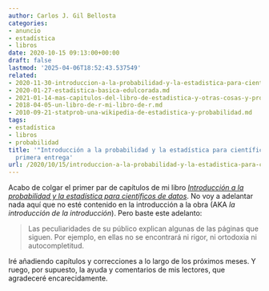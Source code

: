 ```yaml
---
author: Carlos J. Gil Bellosta
categories:
- anuncio
- estadística
- libros
date: 2020-10-15 09:13:00+00:00
draft: false
lastmod: '2025-04-06T18:52:43.537549'
related:
- 2020-11-30-introduccion-a-la-probabilidad-y-la-estadistica-para-cientificos-de-datos-segunda-entrega.md
- 2020-01-27-estadistica-basica-edulcorada.md
- 2021-01-14-mas-capitulos-del-libro-de-estadistica-y-otras-cosas-y-proyectos-para-2021.md
- 2018-04-05-un-libro-de-r-mi-libro-de-r.md
- 2010-09-21-statprob-una-wikipedia-de-estadistica-y-probabilidad.md
tags:
- estadística
- libros
- probabilidad
title: '"Introducción a la probabilidad y la estadística para científicos de datos":
  primera entrega'
url: /2020/10/15/introduccion-a-la-probabilidad-y-la-estadistica-para-cientificos-de-datos-primera-entrega/
---
```


Acabo de colgar el primer par de capítulos de mi libro _[Introducción a la probabilidad y la estadística para científicos de datos](https://datanalytics.com/libro_estadistica/)_. No voy a adelantar nada aquí que no esté contenido en la introducción a la obra (AKA _la introducción de la introducción_). Pero baste este adelanto:

>Las peculiaridades de su público explican algunas de las páginas que siguen. Por ejemplo, en ellas no se encontrará ni rigor, ni ortodoxia ni autocompletitud.

Iré añadiendo capítulos y correcciones a lo largo de los próximos meses. Y ruego, por supuesto, la ayuda y comentarios de mis lectores, que agradeceré encarecidamente.